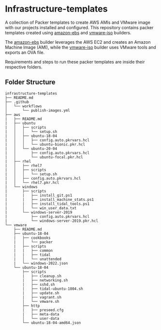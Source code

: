 # Infrastructure-templates

A collection of Packer templates to create AWS AMIs and VMware image with our projects installed and configured. This repository contains packer templates created using [amazon-ebs](https://www.packer.io/docs/builders/amazon/ebs) and [vmware-iso](https://www.packer.io/docs/builders/vmware/iso) builders.

The [amazon-ebs](https://www.packer.io/docs/builders/amazon/ebs) builder leverages the AWS EC2 and creates an Amazon Machine Image (AMI), while the [vmware-iso](https://www.packer.io/docs/builders/vmware/iso) builder uses VMware tools and exports an OVA file.

Requirements and steps to run these packer templates are inside their respective folders.

## Folder Structure

```text
infrastructure-templates
├── README.md
├── .github
│   └── workflows
│       └── publish-images.yml
├── aws
|   ├── README.md
|   ├── ubuntu
|   │   ├── scripts
|   │   │   └── setup.sh
|   │   ├── ubuntu-18-04
|   │   │   ├── config.auto.pkrvars.hcl
|   │   │   └── ubuntu-bionic.pkr.hcl
|   │   └── ubuntu-20-04
|   │       ├── config.auto.pkrvars.hcl
|   │       └── ubuntu-focal.pkr.hcl
|   ├── rhel
|   │   ├── rhel7
|   │   ├── scripts
|   │   │   └── setup.sh
|   │   ├── config.auto.pkrvars.hcl
|   │   └── rhel7.pkr.hcl
|   └── windows
|       ├── scripts
|       |   ├── install_git.ps1
|       |   ├── install_machine_stats.ps1
|       |   ├── install_tidal_tools.ps1
|       │   └── win_user_data.txt
|       └── windows-server-2019
|           ├── config.auto.pkrvars.hcl
|           └── windows-server-2019.pkr.hcl
└── vmware
    ├── README.md
    ├── ubuntu-18-04
    |   ├── cookbooks
    |   │   └── packer
    |   ├── scripts
    |   |   ├── common
    |   |   ├── tidal
    |   │   └── unattended
    |   └── windows-2022.json
    └── ubuntu-18-04
        ├── scripts
        |   ├── cleanup.sh
        |   ├── networking.sh
        |   ├── sshd.sh
        |   ├── tidal-ubuntu-1804.sh
        |   ├── update.sh
        |   ├── vagrant.sh
        │   └── vmware.sh
        ├── http
        |   ├── preseed.cfg
        |   ├── meta-data
        │   └── user-data
        └── ubuntu-18-04-amd64.json
```
